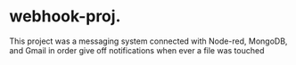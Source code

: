 # webhook-proj.
This project was a messaging system connected with Node-red, MongoDB, and Gmail in order give off notifications when ever a file was touched 
